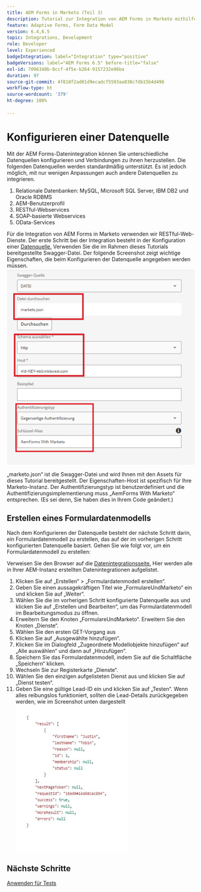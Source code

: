 ```yaml
---
title: AEM Forms in Marketo (Teil 3)
description: Tutorial zur Integration von AEM Forms in Marketo mithilfe des AEM Forms-Formulardatenmodells.
feature: Adaptive Forms, Form Data Model
version: 6.4,6.5
topic: Integrations, Development
role: Developer
level: Experienced
badgeIntegration: label="Integration" type="positive"
badgeVersions: label="AEM Forms 6.5" before-title="false"
exl-id: 7096340b-8ccf-4f5e-b264-9157232e96ba
duration: 97
source-git-commit: 4f818f2ad01d9ecadcf5593aa038c7db15b4d496
workflow-type: ht
source-wordcount: '379'
ht-degree: 100%

---
```


# Konfigurieren einer Datenquelle

Mit der AEM Forms-Datenintegration können Sie unterschiedliche Datenquellen konfigurieren und Verbindungen zu ihnen herzustellen. Die folgenden Datenquellen werden standardmäßig unterstützt. Es ist jedoch möglich, mit nur wenigen Anpassungen auch andere Datenquellen zu integrieren.

1. Relationale Datenbanken: MySQL, Microsoft SQL Server, IBM DB2 und Oracle RDBMS
1. AEM-Benutzerprofil 
1. RESTful-Webservices
1. SOAP-basierte Webservices
1. OData-Services  

Für die Integration von AEM Forms in Marketo verwenden wir RESTful-Web-Dienste. Der erste Schritt bei der Integration besteht in der Konfiguration einer [Datenquelle.](https://helpx.adobe.com/de/experience-manager/6-4/forms/using/configure-data-sources.html#ConfigureRESTfulwebservices) Verwenden Sie die im Rahmen dieses Tutorials bereitgestellte Swagger-Datei. Der folgende Screenshot zeigt wichtige Eigenschaften, die beim Konfigurieren der Datenquelle angegeben werden müssen.
![Datenquelle](assets/datasource.png)

„marketo.json“ ist die Swagger-Datei und wird Ihnen mit den Assets für dieses Tutorial bereitgestellt.
Der Eigenschaften-Host ist spezifisch für Ihre Marketo-Instanz.
Der Authentifizierungstyp ist benutzerdefiniert und die Authentifizierungsimplementierung muss „AemForms With Marketo“ entsprechen. (Es sei denn, Sie haben dies in Ihrem Code geändert.)

## Erstellen eines Formulardatenmodells

Nach dem Konfigurieren der Datenquelle besteht der nächste Schritt darin, ein Formulardatenmodell zu erstellen, das auf der im vorherigen Schritt konfigurierten Datenquelle basiert. Gehen Sie wie folgt vor, um ein Formulardatenmodell zu erstellen:

Verweisen Sie den Browser auf die [Datenintegrationsseite.](http://localhost:4502/aem/forms.html/content/dam/formsanddocuments-fdm) Hier werden alle in Ihrer AEM-Instanz erstellten Datenintegrationen aufgelistet.

1. Klicken Sie auf „Erstellen“ > „Formulardatenmodell erstellen“.
1. Geben Sie einen aussagekräftigen Titel wie „FormulareUndMarketo“ ein und klicken Sie auf „Weiter“.
1. Wählen Sie die im vorherigen Schritt konfigurierte Datenquelle aus und klicken Sie auf „Erstellen und Bearbeiten“, um das Formulardatenmodell im Bearbeitungsmodus zu öffnen.
1. Erweitern Sie den Knoten „FormulareUndMarketo“. Erweitern Sie den Knoten „Dienste“.
1. Wählen Sie den ersten GET-Vorgang aus
1. Klicken Sie auf „Ausgewählte hinzufügen“.
1. Klicken Sie im Dialogfeld „Zugeordnete Modellobjekte hinzufügen“ auf „Alle auswählen“ und dann auf „Hinzufügen“.
1. Speichern Sie das Formulardatenmodell, indem Sie auf die Schaltfläche „Speichern“ klicken.
1. Wechseln Sie zur Registerkarte „Dienste“.
1. Wählen Sie den einzigen aufgelisteten Dienst aus und klicken Sie auf „Dienst testen“.
1. Geben Sie eine gültige Lead-ID ein und klicken Sie auf „Testen“. Wenn alles reibungslos funktioniert, sollten die Lead-Details zurückgegeben werden, wie im Screenshot unten dargestellt
   ![Testergebnisse](assets/testresults.png)

## Nächste Schritte

[Anwenden für Tests](./part4.md)
